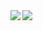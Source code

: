 
<img align="left" src="https://github-readme-stats.vercel.app/api?bg_color=0000&text_color=888&hide_border=true&username=Chinasd1st&hide=contribs&show_icons=true&count_private=true" />

<img src="https://github-readme-stats.vercel.app/api/top-langs/?bg_color=0000&text_color=888&hide_border=true&username=Chinasd1st谁&layout=compact" />
